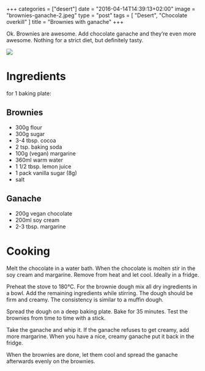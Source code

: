 +++
categories = ["desert"]
date = "2016-04-14T14:39:13+02:00"
image = "brownies-ganache-2.jpeg"
type = "post"
tags = [
  "Desert",
  "Chocolate overkill"
]
title = "Brownies with ganache"
+++

Ok. Brownies are awesome. Add chocolate ganache and they’re even more awesome. Nothing for a strict diet, but definitely tasty.

<!--more-->

![](/images/brownies-ganache-1.jpeg)

# Ingredients

for 1 baking plate:

## Brownies
* 300g flour
* 300g sugar
* 3-4 tbsp. cocoa
* 2 tsp. baking soda
* 100g (vegan) margarine
* 360ml warm water
* 1 1/2 tbsp. lemon juice
* 1 pack vanilla sugar (8g)
* salt

## Ganache
* 200g vegan chocolate
* 200ml soy cream
* 2-3 tbsp. margarine

# Cooking

Melt the chocolate in a water bath. When the chocolate is molten stir in the soy cream and margarine. Remove from heat and let cool. Ideally in a fridge.

Preheat the stove to 180°C.  For the brownie dough mix all dry ingredients in a bowl. Add the remaining ingredients while stirring. The dough should be firm and creamy. The consistency is similar to a muffin dough.

Spread the dough on a deep baking plate. Bake for 35 minutes. Test the brownies from time to time with a stick.

Take the ganache and whip it. If the ganache refuses to get creamy, add more margarine. When you have a nice, creamy ganache put it back in the fridge.

When the brownies are done, let them cool and spread the ganache afterwards evenly on the brownies.
